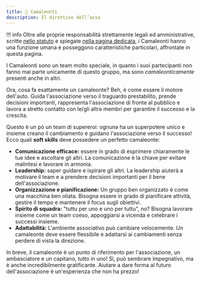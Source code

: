 ```yaml
---
title: 🦎 Camaleonti
description: Il direttivo dell’asso
---
```


!!! info
Oltre alle proprie responsabilità strettamente legali ed amministrative, scritte [nello statuto](../../associazione/statuto.md#art.-10-organo-di-amministrazione) e spiegate [nella pagina dedicata](../../associazione/direttivo/), i Camaleonti hanno una funzione umana e posseggono caratteristiche particolari, affrontate in questa pagina.

I Camaleonti sono un team molto speciale, in quanto i suoi partecipanti non fanno mai parte unicamente di questo gruppo, ma sono *camaleonticamente* presenti anche in altri.

Ora, cosa fa esattamente un camaleonte? Beh, è come essere il motore dell'auto. Guida l'associazione verso il traguardo prestabilito, prende decisioni importanti, rappresenta l'associazione di fronte al pubblico e lavora a stretto contatto con le/gli altrə membri per garantire il successo e la crescita.

Questo è un pò un team di supereroi: ognunə ha un superpotere unico e insieme creano il cambiamento e guidano l'associazione verso il successo!  
Ecco quali **soft skills** deve possedere un perfetto camaleonte:

- **Comunicazione efficace:** essere in grado di esprimere chiaramente le tue idee e ascoltare gli altri. La comunicazione è la chiave per evitare malintesi e lavorare in armonia.
- **Leadership:** saper guidare e ispirare gli altri. La leadership aiuterà a motivare il team e a prendere decisioni importanti per il bene dell'associazione.
- **Organizzazione e pianificazione:** Un gruppo ben organizzato è come una macchina ben oliata. Bisogna essere in grado di pianificare attività, gestire il tempo e mantenere il focus sugli obiettivi.
- **Spirito di squadra:** "tuttu per uno e uno per tuttu", no? Bisogna lavorare insieme come un team coeso, appoggiarsi a vicenda e celebrare i successi insieme.
- **Adattabilità:** L'ambiente associativo può cambiare velocemente. Un camaleonte deve essere flessibile e adattarsi ai cambiamenti senza perdere di vista la direzione.

  
In breve, il camaleonte è un punto di riferimento per l'associazione, un ambasciatore e un capitano, tutto in uno! Sì, può sembrare impegnativo, ma è anche incredibilmente gratificante. Aiutare a dare forma al futuro dell'associazione è un'esperienza che non ha prezzo!